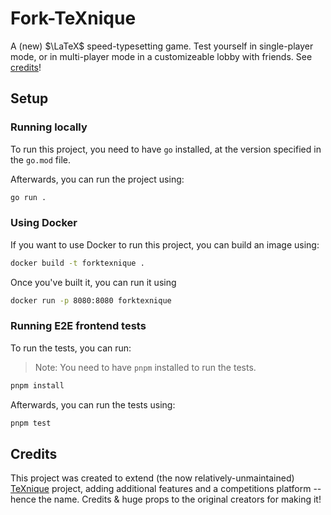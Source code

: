 # Fork-TeXnique

A (new) $\LaTeX$ speed-typesetting game. Test yourself in single-player mode, or in multi-player mode in a customizeable lobby with friends. See [credits](#credits)!

## Setup

### Running locally

To run this project, you need to have `go` installed, at the version specified in the `go.mod` file.

Afterwards, you can run the project using:

```bash
go run .
```

### Using Docker

If you want to use Docker to run this project, you can build an image using:

```bash
docker build -t forktexnique .
```

Once you've built it, you can run it using

```bash
docker run -p 8080:8080 forktexnique
```

### Running E2E frontend tests

To run the tests, you can run:

> Note: You need to have `pnpm` installed to run the tests.

```bash
pnpm install
```

Afterwards, you can run the tests using:

```bash
pnpm test
```

## Credits

This project was created to extend (the now relatively-unmaintained) [TeXnique](https://github.com/akshayravikumar/TeXnique) project, adding additional features and a competitions platform -- hence the name. Credits & huge props to the original creators for making it!
